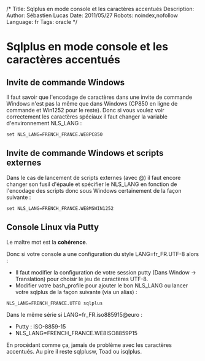 /*
Title: Sqlplus en mode console et les caractères accentués
Description: 
Author: Sébastien Lucas
Date: 2011/05/27
Robots: noindex,nofollow
Language: fr
Tags: oracle
*/
# Sqlplus en mode console et les caractères accentués

## Invite de commande Windows
Il faut savoir que l'encodage de caractères dans une invite de commande Windows n'est pas la même que dans Windows (CP850 en ligne de commande et Win1252 pour le reste). Donc si vous voulez voir correctement les caractères spéciaux il faut changer la variable d'environnement NLS_LANG : 

```
set NLS_LANG=FRENCH_FRANCE.WE8PC850
```

## Invite de commande Windows et scripts externes

Dans le cas de lancement de scripts externes (avec @) il faut encore changer son fusil d'épaule et spécifier le NLS_LANG en fonction de l'encodage des scripts donc sous Windows certainement de la façon suivante :

```
set NLS_LANG=FRENCH_FRANCE.WE8MSWIN1252
```

## Console Linux via Putty

Le maître mot est la **cohérence**.

Donc si votre console a une configuration du style LANG=fr_FR.UTF-8 alors :
*	Il faut modifier la configuration de votre session putty (Dans Window -> Translation) pour choisir le jeu de caractères UTF-8.
*	Modifier votre bash_profile pour ajouter le bon NLS_LANG ou lancer votre sqlplus de la façon suivante (via un alias) : 

```
NLS_LANG=FRENCH_FRANCE.UTF8 sqlplus
```

Dans le même série si LANG=fr_FR.iso885915@euro : 
*	Putty : ISO-8859-15
*	NLS_LANG=FRENCH_FRANCE.WE8ISO8859P15

En procédant comme ça, jamais de problème avec les caractères accentués. Au pire il reste sqlplusw, Toad ou isqlplus.







